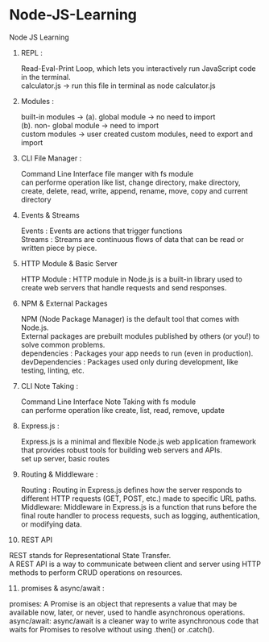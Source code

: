 # Node-JS-Learning
Node JS Learning

1. REPL :
   
   Read-Eval-Print Loop, which lets you interactively run JavaScript code in the terminal.   
   calculator.js -> run this file in terminal as node calculator.js

2. Modules :
   
   built-in modules -> (a). global module -> no need to import   
                       (b). non- global module -> need to import   
   custom modules -> user created custom modules, need to export and import

3. CLI File Manager :

   Command Line Interface file manger with fs module   
   can performe operation like list, change directory, make directory, create, delete, read, write, append, rename, move, copy and current directory

4. Events & Streams
  
   Events : Events are actions that trigger functions   
   Streams : Streams are continuous flows of data that can be read or written piece by piece.

5. HTTP Module & Basic Server

   HTTP Module : HTTP module in Node.js is a built-in library used to create web servers that handle requests and send responses.

6. NPM & External Packages

   NPM (Node Package Manager) is the default tool that comes with Node.js.   
   External packages are prebuilt modules published by others (or you!) to solve common problems.   
   dependencies : Packages your app needs to run (even in production).   
   devDependencies : Packages used only during development, like testing, linting, etc.   

7. CLI Note Taking :

   Command Line Interface Note Taking with fs module   
   can performe operation like create, list, read, remove, update

8. Express.js :

   Express.js is a minimal and flexible Node.js web application framework that provides robust tools for building web servers and APIs.   
   set up server, basic routes

9. Routing & Middleware :

   Routing : Routing in Express.js defines how the server responds to different HTTP requests (GET, POST, etc.) made to specific URL paths.   
   Middleware: Middleware in Express.js is a function that runs before the final route handler to process requests, such as logging, authentication, or modifying data.

10. REST API
    
   REST stands for Representational State Transfer.   
   A REST API is a way to communicate between client and server using HTTP methods to perform CRUD operations on resources.

11. promises & async/await :

   promises: A Promise is an object that represents a value that may be available now, later, or never, used to handle asynchronous operations.   
   async/await: async/await is a cleaner way to write asynchronous code that waits for Promises to resolve without using .then() or .catch().   
